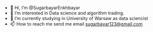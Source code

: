 - 👋 Hi, I’m @SugarbayarEnkhbayar
- 👀 I’m interested in Data science and algorithm trading.
- 🌱 I’m currently studying in University of Warsaw as data sciencist
- 📫 How to reach me send me email sugarbayar123@gmail.com

<!---
SugarbayarEnkhbayar/SugarbayarEnkhbayar is a ✨ special ✨ repository because its `README.md` (this file) appears on your GitHub profile.
You can click the Preview link to take a look at your changes.
--->
